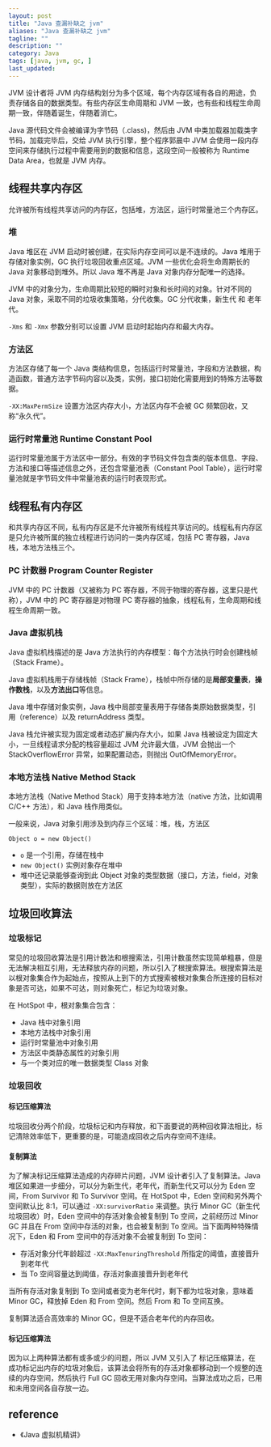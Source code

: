 ```yaml
---
layout: post
title: "Java 查漏补缺之 jvm"
aliases: "Java 查漏补缺之 jvm"
tagline: ""
description: ""
category: Java
tags: [java, jvm, gc, ]
last_updated:
---
```


JVM 设计者将 JVM 内存结构划分为多个区域，每个内存区域有各自的用途，负责存储各自的数据类型。有些内存区生命周期和 JVM 一致，也有些和线程生命周期一致，伴随着诞生，伴随着消亡。

Java 源代码文件会被编译为字节码（.class)，然后由 JVM 中类加载器加载类字节码，加载完毕后，交给 JVM 执行引擎，整个程序郭晨中 JVM 会使用一段内存空间来存储执行过程中需要用到的数据和信息，这段空间一般被称为 Runtime Data Area，也就是 JVM 内存。

## 线程共享内存区

允许被所有线程共享访问的内存区，包括堆，方法区，运行时常量池三个内存区。

### 堆

Java 堆区在 JVM 启动时被创建，在实际内存空间可以是不连续的。Java 堆用于存储对象实例，GC 执行垃圾回收重点区域。JVM 一些优化会将生命周期长的 Java 对象移动到堆外。所以 Java 堆不再是 Java 对象内存分配唯一的选择。

JVM 中的对象分为，生命周期比较短的瞬时对象和长时间的对象。针对不同的 Java 对象，采取不同的垃圾收集策略，分代收集。GC 分代收集，新生代 和 老年代。

`-Xms` 和 `-Xmx` 参数分别可以设置 JVM 启动时起始内存和最大内存。

### 方法区
方法区存储了每一个 Java 类结构信息，包括运行时常量池，字段和方法数据，构造函数，普通方法字节码内容以及类，实例，接口初始化需要用到的特殊方法等数据。

`-XX:MaxPermSize` 设置方法区内存大小，方法区内存不会被 GC 频繁回收，又称“永久代”。

### 运行时常量池 Runtime Constant Pool
运行时常量池属于方法区中一部分。有效的字节码文件包含类的版本信息、字段、方法和接口等描述信息之外，还包含常量池表（Constant Pool Table），运行时常量池就是字节码文件中常量池表的运行时表现形式。


## 线程私有内存区
和共享内存区不同，私有内存区是不允许被所有线程共享访问的。线程私有内存区是只允许被所属的独立线程进行访问的一类内存区域，包括 PC 寄存器，Java 栈，本地方法栈三个。

### PC 计数器 Program Counter Register
JVM 中的 PC 计数器（又被称为 PC 寄存器，不同于物理的寄存器，这里只是代称），JVM 中的 PC 寄存器是对物理 PC 寄存器的抽象，线程私有，生命周期和线程生命周期一致。

### Java 虚拟机栈
Java 虚拟机栈描述的是 Java 方法执行的内存模型：每个方法执行时会创建栈帧（Stack Frame）。

Java 虚拟机栈用于存储栈帧（Stack Frame），栈帧中所存储的是**局部变量表**，**操作数栈**，以及**方法出口**等信息。

Java 堆中存储对象实例，Java 栈中局部变量表用于存储各类原始数据类型，引用（reference）以及 returnAddress 类型。

Java 栈允许被实现为固定或者动态扩展内存大小，如果 Java 栈被设定为固定大小，一旦线程请求分配的栈容量超过 JVM 允许最大值，JVM 会抛出一个 StackOverflowError 异常，如果配置动态，则抛出 OutOfMemoryError。

### 本地方法栈 Native Method Stack
本地方法栈（Native Method Stack）用于支持本地方法（native 方法，比如调用 C/C++ 方法），和 Java 栈作用类似。

一般来说，Java 对象引用涉及到内存三个区域：堆，栈，方法区

    Object o = new Object()

- `o` 是一个引用，存储在栈中
- `new Object()` 实例对象存在堆中
- 堆中还记录能够查询到此 Object 对象的类型数据（接口，方法，field，对象类型），实际的数据则放在方法区

## 垃圾回收算法

### 垃圾标记
常见的垃圾回收算法是引用计数法和根搜索法，引用计数虽然实现简单粗暴，但是无法解决相互引用，无法释放内存的问题，所以引入了根搜索算法。根搜索算法是以根对象集合作为起始点，按照从上到下的方式搜索被根对象集合所连接的目标对象是否可达，如果不可达，则对象死亡，标记为垃圾对象。

在 HotSpot 中，根对象集合包含：

- Java 栈中对象引用
- 本地方法栈中对象引用
- 运行时常量池中对象引用
- 方法区中类静态属性的对象引用
- 与一个类对应的唯一数据类型 Class 对象

### 垃圾回收

#### 标记压缩算法
垃圾回收分两个阶段，垃圾标记和内存释放，和下面要说的两种回收算法相比，标记清除效率低下，更重要的是，可能造成回收之后内存空间不连续。

#### 复制算法
为了解决标记压缩算法造成的内存碎片问题，JVM 设计者引入了复制算法。Java 堆区如果进一步细分，可以分为新生代，老年代，而新生代又可以分为 Eden 空间，From Survivor 和 To Survivor 空间。在 HotSpot 中，Eden 空间和另外两个空间默认比 8:1，可以通过 `-XX:survivorRatio` 来调整。执行 Minor GC（新生代垃圾回收）时，Eden 空间中的存活对象会被复制到 To 空间，之前经历过 Minor GC 并且在 From 空间中存活的对象，也会被复制到 To 空间。当下面两种特殊情况下，Eden 和 From 空间中的存活对象不会被复制到 To 空间：

- 存活对象分代年龄超过 `-XX:MaxTenuringThreshold` 所指定的阈值，直接晋升到老年代
- 当 To 空间容量达到阈值，存活对象直接晋升到老年代

当所有存活对象复制到 To 空间或者变为老年代时，剩下都为垃圾对象，意味着 Minor GC，释放掉 Eden 和 From 空间。然后 From 和 To 空间互换。

复制算法适合高效率的 Minor GC，但是不适合老年代的内存回收。

#### 标记压缩算法
因为以上两种算法都有或多或少的问题，所以 JVM 又引入了 标记压缩算法，在成功标记出内存的垃圾对象后，该算法会将所有的存活对象都移动到一个规整的连续的内存空间，然后执行 Full GC 回收无用对象内存空间。当算法成功之后，已用和未用空间各自存放一边。


## reference

- 《Java 虚拟机精讲》


